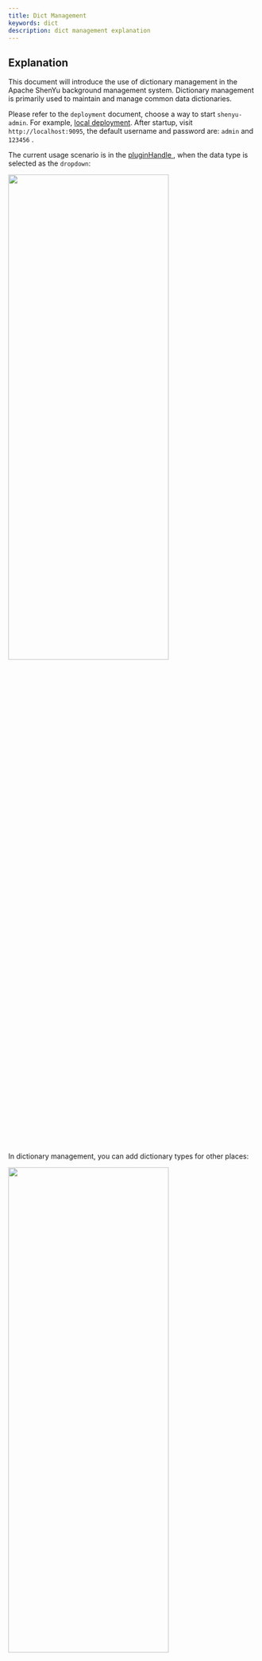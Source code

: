 ```yaml
---
title: Dict Management
keywords: dict
description: dict management explanation
---
```


## Explanation

This document will introduce the use of dictionary management in the Apache ShenYu background management system. Dictionary management is primarily used to maintain and manage common data dictionaries.

Please refer to the `deployment` document, choose a way to start `shenyu-admin`. For example, [local deployment](../deployment-local). After startup, visit `http://localhost:9095`, the default username and password are: `admin` and `123456` . 

The current usage scenario is in the [pluginHandle ](../plugin-handle-explanation), when the data type is selected as the `dropdown`:

<img src="/img/shenyu/basicConfig/dictionaryManagement/dictionary_pluginhandle_config_en.jpg" width="80%" height="50%" />

In dictionary management, you can add dictionary types for other places:

<img src="/img/shenyu/basicConfig/dictionaryManagement/dictionary_config_en.jpg" width="80%" height="50%" />

- DictionaryType: The field name used in the `pluginHandle` .
- DictionaryCode: Identify dictionary data.
- DictionaryName: The name of the `handle` field when adding plugins, selectors or rules.
- DictionaryValue: The actual value of the dictionary data.
- DictionaryDescribe: Description.
- Sort: Dictionary data order. 

e.g. `degradeRuleGrade` is one of fields of Sentinel's `handle` json. When it adds rules, it automatically looks up all the general dictionaries of `type='degradeRuleGrade'` in the `shenyu_dict` table as a select-box when you edit the General rules field.

<img src="/img/shenyu/basicConfig/dictionaryManagement/dictionary_add_rule_en.jpg" width="80%" height="50%" />


